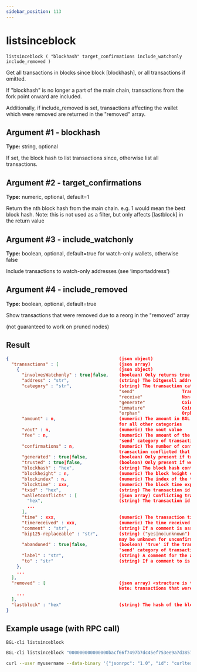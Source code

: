 ```yaml
---
sidebar_position: 113
---
```


# listsinceblock

`listsinceblock ( "blockhash" target_confirmations include_watchonly include_removed )`

Get all transactions in blocks since block \[blockhash\], or all transactions if omitted.

If "blockhash" is no longer a part of the main chain, transactions from the fork point onward are included.

Additionally, if include_removed is set, transactions affecting the wallet which were removed are returned in the "removed" array.

## Argument #1 - blockhash

**Type:** string, optional

If set, the block hash to list transactions since, otherwise list all transactions.

## Argument #2 - target_confirmations

**Type:** numeric, optional, default=1

Return the nth block hash from the main chain. e.g. 1 would mean the best block hash. Note: this is not used as a filter, but only affects \[lastblock\] in the return value

## Argument #3 - include_watchonly

**Type:** boolean, optional, default=true for watch-only wallets, otherwise false

Include transactions to watch-only addresses (see ‘importaddress’)

## Argument #4 - include_removed

**Type:** boolean, optional, default=true

Show transactions that were removed due to a reorg in the "removed" array

(not guaranteed to work on pruned nodes)

## Result

```json
{                                          (json object)
  "transactions" : [                       (json array)
    {                                      (json object)
      "involvesWatchonly" : true|false,    (boolean) Only returns true if imported addresses were involved in transaction.
      "address" : "str",                   (string) The bitgesell address of the transaction.
      "category" : "str",                  (string) The transaction category.
                                           "send"                  Transactions sent.
                                           "receive"               Non-coinbase transactions received.
                                           "generate"              Coinbase transactions received with more than 100 confirmations.
                                           "immature"              Coinbase transactions received with 100 or fewer confirmations.
                                           "orphan"                Orphaned coinbase transactions received.
      "amount" : n,                        (numeric) The amount in BGL. This is negative for the 'send' category, and is positive
                                           for all other categories
      "vout" : n,                          (numeric) the vout value
      "fee" : n,                           (numeric) The amount of the fee in BGL. This is negative and only available for the
                                           'send' category of transactions.
      "confirmations" : n,                 (numeric) The number of confirmations for the transaction. Negative confirmations means the
                                           transaction conflicted that many blocks ago.
      "generated" : true|false,            (boolean) Only present if transaction only input is a coinbase one.
      "trusted" : true|false,              (boolean) Only present if we consider transaction to be trusted and so safe to spend from.
      "blockhash" : "hex",                 (string) The block hash containing the transaction.
      "blockheight" : n,                   (numeric) The block height containing the transaction.
      "blockindex" : n,                    (numeric) The index of the transaction in the block that includes it.
      "blocktime" : xxx,                   (numeric) The block time expressed in UNIX epoch time.
      "txid" : "hex",                      (string) The transaction id.
      "walletconflicts" : [                (json array) Conflicting transaction ids.
        "hex",                             (string) The transaction id.
        ...
      ],
      "time" : xxx,                        (numeric) The transaction time expressed in UNIX epoch time.
      "timereceived" : xxx,                (numeric) The time received expressed in UNIX epoch time.
      "comment" : "str",                   (string) If a comment is associated with the transaction, only present if not empty.
      "bip125-replaceable" : "str",        (string) ("yes|no|unknown") Whether this transaction could be replaced due to BIP125 (replace-by-fee);
                                           may be unknown for unconfirmed transactions not in the mempool
      "abandoned" : true|false,            (boolean) 'true' if the transaction has been abandoned (inputs are respendable). Only available for the
                                           'send' category of transactions.
      "label" : "str",                     (string) A comment for the address/transaction, if any
      "to" : "str"                         (string) If a comment to is associated with the transaction.
    },
    ...
  ],
  "removed" : [                            (json array) <structure is the same as "transactions" above, only present if include_removed=true>
                                           Note: transactions that were re-added in the active chain will appear as-is in this array, and may thus have a positive confirmation count.
    ...
  ],
  "lastblock" : "hex"                      (string) The hash of the block (target_confirmations-1) from the best block on the main chain, or the genesis hash if the referenced block does not exist yet. This is typically used to feed back into listsinceblock the next time you call it. So you would generally use a target_confirmations of say 6, so you will be continually re-notified of transactions until they've reached 6 confirmations plus any new ones
}
```

## Example usage (with RPC call)

```sh
BGL-cli listsinceblock
```

```sh
BGL-cli listsinceblock "000000000000000bacf66f7497b7dc45ef753ee9a7d38571037cdb1a57f663ad" 6
```

```sh
curl --user myusername --data-binary '{"jsonrpc": "1.0", "id": "curltest", "method": "listsinceblock", "params": ["000000000000000bacf66f7497b7dc45ef753ee9a7d38571037cdb1a57f663ad", 6]}' -H 'content-type: text/plain;' http://127.0.0.1:8334/
```
